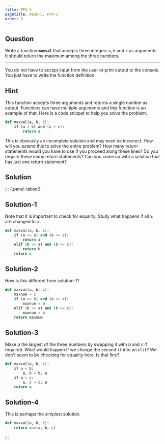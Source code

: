 ```yaml
---
title: PPA-3
pagetitle: Week-5, PPA-3
order: 3
---
```


## Question

Write a function **`maxval`** that accepts three integers `a`, `b` and `c` as arguments. It should return the maximum among the three numbers.

<hr>

You do not have to accept input from the user or print output to the console. You just have to write the function definition.

## Hint

This function accepts three arguments and returns a single number as output. Functions can have multiple arguments and this function is an example of that. Here is a code snippet to help you solve the problem:

```python
def maxval(a, b, c):
    if (a > b) and (a > c):
        return a
```

This is obviously an incomplete solution and may even be incorrect. How will you extend this to solve the entire problem? How many return statements would you have to use if you proceed along these lines? Do you require these many return statements? Can you come up with a solution that has just one return statement?

## Solution

::: {.panel-tabset}

## Solution-1

Note that it is important to check for equality. Study what happens if all $\geq$ are changed to $>$.

```python
def maxval(a, b, c):
    if (a >= b) and (a >= c):
        return a
    elif (b >= a) and (b >= c):
        return b
	return c
```

## Solution-2

How is this different from solution-1?

```python
def maxval(a, b, c):
    maxnum = c
    if (a >= b) and (a >= c):
        maxnum = a
    elif (b >= a) and (b >= c):
        maxnum = b
	return maxnum
```

## Solution-3

Make $a$ the largest of the three numbers by swapping it with $b$ and $c$ if required. What would happen if we change the second `if` into an `elif`? We don't seem to be checking for equality here. Is that fine?

```python
def maxval(a, b, c):
    if a < b:
        a, b = b, a
    if a < c:
        a, c = c, a
    return a
```

## Solution-4

This is perhaps the simplest solution.

```python
def maxval(a, b, c):
    return max(a, b, c)
```

:::